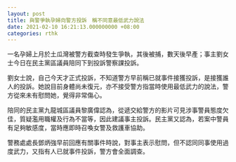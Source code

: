 ```yaml
---
layout: post
title: 與警爭執孕婦向警方投訴　稱不同意最低武力說法
date: 2021-02-10 16:21:13.000000000 +08:00
categories: rthk
---
```


一名孕婦上月於土瓜灣被警方截查時發生爭執，其後被捕，數天後早產；事主劉女士今日在民主黨區議員陪同下到投訴警察課投訴。

劉女士說，自己今天才正式投訴，不知道警方早前稱已就事件接獲投訴，是接獲誰人的投訴。她說目前身體尚未復元，亦不接受警方指當時使用最低武力的說法，警方從來未有慰問她，覺得非常傷心。

陪同的民主黨九龍城區議員黎廣偉認為，從遞交給警方的影片可見涉事警員態度欠佳，質疑濫用職權及行為不當等，因此建議事主投訴。民主黨又認為，若案中警員有足夠敏感度，當時應即時召喚女警及救護車協助。

警務處處長鄧炳強早前回應有關事件時說，對事主表示慰問，但不認同同事使用過度武力，又指有人已就事件投訴，警方會全面調查。
